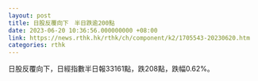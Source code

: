 ```yaml
---
layout: post
title: 日股反覆向下　半日跌逾200點
date: 2023-06-20 10:36:56.000000000 +08:00
link: https://news.rthk.hk/rthk/ch/component/k2/1705543-20230620.htm
categories: rthk
---
```


日股反覆向下，日經指數半日報33161點，跌208點，跌幅0.62%。
